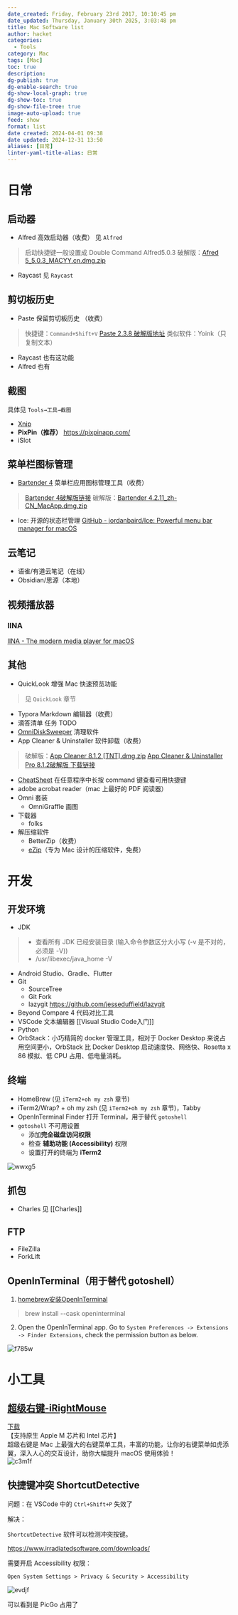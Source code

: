```yaml
---
date_created: Friday, February 23rd 2017, 10:10:45 pm
date_updated: Thursday, January 30th 2025, 3:03:48 pm
title: Mac Software list
author: hacket
categories:
  - Tools
category: Mac
tags: [Mac]
toc: true
description: 
dg-publish: true
dg-enable-search: true
dg-show-local-graph: true
dg-show-toc: true
dg-show-file-tree: true
image-auto-upload: true
feed: show
format: list
date created: 2024-04-01 09:38
date updated: 2024-12-31 13:50
aliases: [日常]
linter-yaml-title-alias: 日常
---
```


# 日常

## 启动器

- Alfred 高效启动器（收费） 见 `Alfred`

> 启动快捷键一般设置成 Double Command
> Alfred5.0.3 破解版：[Afred 5_5.0.3_MACYY.cn.dmg.zip](https://www.yuque.com/attachments/yuque/0/2023/zip/694278/1683810852602-46bbdb86-892c-4a8a-80cd-3e5f9dbe876b.zip?_lake_card=%7B%22src%22%3A%22https%3A%2F%2Fwww.yuque.com%2Fattachments%2Fyuque%2F0%2F2023%2Fzip%2F694278%2F1683810852602-46bbdb86-892c-4a8a-80cd-3e5f9dbe876b.zip%22%2C%22name%22%3A%22Afred%205_5.0.3_MACYY.cn.dmg.zip%22%2C%22size%22%3A6032598%2C%22ext%22%3A%22zip%22%2C%22source%22%3A%22%22%2C%22status%22%3A%22done%22%2C%22download%22%3Atrue%2C%22taskId%22%3A%22u82f8c347-939a-4dc7-a284-385d05ab236%22%2C%22taskType%22%3A%22upload%22%2C%22type%22%3A%22application%2Fzip%22%2C%22__spacing%22%3A%22both%22%2C%22mode%22%3A%22title%22%2C%22id%22%3A%22u348295c1%22%2C%22margin%22%3A%7B%22top%22%3Atrue%2C%22bottom%22%3Atrue%7D%2C%22card%22%3A%22file%22%7D)

- Raycast 见 `Raycast`

## 剪切板历史

- Paste 保留剪切板历史 （收费）

> 快捷键：`Command+Shift+V` [Paste 2.3.8 破解版地址](https://www.macyy.cn/archives/754#J_DLIPPCont)
> 类似软件：Yoink（只复制文本）

- Raycast 也有这功能
- Alfred 也有

## 截图

具体见 `Tools→工具→截图`

- [Xnip](http://www.xnipapp.com/)
- **PixPin（推荐）** <https://pixpinapp.com/>
- iSlot

## 菜单栏图标管理

- [Bartender 4](https://www.macbartender.com/) 菜单栏应用图标管理工具（收费）

> [Bartender 4破解版链接](https://www.macyy.cn/archives/458#J_DLIPPCont) 破解版：[Bartender 4.2.11_zh-CN_MacApp.dmg.zip](https://www.yuque.com/attachments/yuque/0/2023/zip/694278/1683807751588-2f78d675-cea6-4adc-89b3-c5b5ede7e4b6.zip?_lake_card=%7B%22src%22%3A%22https%3A%2F%2Fwww.yuque.com%2Fattachments%2Fyuque%2F0%2F2023%2Fzip%2F694278%2F1683807751588-2f78d675-cea6-4adc-89b3-c5b5ede7e4b6.zip%22%2C%22name%22%3A%22Bartender%204.2.11_zh-CN_MacApp.dmg.zip%22%2C%22size%22%3A8181377%2C%22ext%22%3A%22zip%22%2C%22source%22%3A%22%22%2C%22status%22%3A%22done%22%2C%22download%22%3Atrue%2C%22taskId%22%3A%22ue41a2781-9d2f-49bd-9e99-a7e0a4bc1e1%22%2C%22taskType%22%3A%22upload%22%2C%22type%22%3A%22application%2Fzip%22%2C%22__spacing%22%3A%22both%22%2C%22mode%22%3A%22title%22%2C%22id%22%3A%22aKTGn%22%2C%22margin%22%3A%7B%22top%22%3Atrue%2C%22bottom%22%3Atrue%7D%2C%22card%22%3A%22file%22%7D)

- Ice: 开源的状态栏管理 [GitHub - jordanbaird/Ice: Powerful menu bar manager for macOS](https://github.com/jordanbaird/Ice)

## 云笔记

- 语雀/有道云笔记（在线）
- Obsidian/思源（本地）

## 视频播放器

### IINA

[IINA - The modern media player for macOS](https://iina.io/)

## 其他

- QuickLook 增强 Mac 快速预览功能

> 见 `QuickLook` 章节

- Typora Markdown 编辑器（收费）
- 滴答清单 任务 TODO
- [OmniDiskSweeper](https://www.omnigroup.com/more) 清理软件
- App Cleaner & Uninstaller 软件卸载（收费）

> 破解版：[App Cleaner 8.1.2 [TNT].dmg.zip](https://www.yuque.com/attachments/yuque/0/2023/zip/694278/1683806911096-fb9052d0-b607-4fbe-b3e1-a0bf485b8800.zip?_lake_card=%7B%22src%22%3A%22https%3A%2F%2Fwww.yuque.com%2Fattachments%2Fyuque%2F0%2F2023%2Fzip%2F694278%2F1683806911096-fb9052d0-b607-4fbe-b3e1-a0bf485b8800.zip%22%2C%22name%22%3A%22App%20Cleaner%208.1.2%20%5BTNT%5D.dmg.zip%22%2C%22size%22%3A30887620%2C%22ext%22%3A%22zip%22%2C%22source%22%3A%22%22%2C%22status%22%3A%22done%22%2C%22download%22%3Atrue%2C%22taskId%22%3A%22u4eccfd8e-09f1-4e13-8daf-7bc4d544f3e%22%2C%22taskType%22%3A%22upload%22%2C%22type%22%3A%22application%2Fzip%22%2C%22__spacing%22%3A%22both%22%2C%22mode%22%3A%22title%22%2C%22id%22%3A%22u70abb6cf%22%2C%22margin%22%3A%7B%22top%22%3Atrue%2C%22bottom%22%3Atrue%7D%2C%22card%22%3A%22file%22%7D) [App Cleaner & Uninstaller Pro 8.1.2破解版 下载链接](https://luoxx.top/archives/appcleaneruninstallerpro811-share)

- [CheatSheet](https://www.cheatsheetapp.com/CheatSheet/) 在任意程序中长按 command 键查看可用快捷键
- adobe acrobat reader（mac 上最好的 PDF 阅读器）
- Omni 套装
  - OmniGraffle 画图
- 下载器
  - folks
- 解压缩软件
  - BetterZip（收费）
  - [eZip](https://ezip.awehunt.com/?locale=zh-CN)（专为 Mac 设计的压缩软件，免费）

# 开发

## 开发环境

- JDK

> - 查看所有 JDK 已经安装目录 (输入命令参数区分大小写 (-v 是不对的，必须是 -V))
> - /usr/libexec/java_home -V

- Android Studio、Gradle、Flutter
- Git
  - SourceTree
  - Git Fork
  - lazygit <https://github.com/jesseduffield/lazygit>
- Beyond Compare 4 代码对比工具
- VSCode 文本编辑器 [[Visual Studio Code入门]]
- Python
- OrbStack：小巧精简的 docker 管理工具，相对于 Docker Desktop 来说占用空间更小，OrbStack 比 Docker Desktop 启动速度快、网络快、Rosetta x 86 模拟、低 CPU 占用、低电量消耗。

## 终端

- HomeBrew (见 `iTerm2+oh my zsh` 章节)
- iTerm2/Wrap? + oh my zsh (见 `iTerm2+oh my zsh` 章节)，Tabby
- OpenInTerminal Finder 打开 Terminal，用于替代 `gotoshell`
- `gotoshell` 不可用设置
  - 添加**完全磁盘访问权限**
  - 检查 **辅助功能 (Accessibility)** 权限
  - 设置打开的终端为 **iTerm2**

![wwxg5](https://raw.githubusercontent.com/hacket/ObsidianOSS/master/obsidian/wwxg5.png)

## 抓包

- Charles 见 [[Charles]]

## FTP

- FileZilla
- ForkLift

## OpenInTerminal（用于替代 gotoshell）

1. [homebrew安装OpenInTerminal](https://github.com/Ji4n1ng/OpenInTerminal#a-homebrew)

> brew install --cask openinterminal

2. Open the OpenInTerminal app. Go to `System Preferences -> Extensions -> Finder Extensions`, check the permission button as below.

![f785w](https://raw.githubusercontent.com/hacket/ObsidianOSS/master/obsidian/f785w.png)

# 小工具

## [超级右键-iRightMouse](https://www.better365.cn/irightmouse.html)

[下载](https://www.better365.cn/irightmouse.html)<br>【支持原生 Apple M 芯片和 Intel 芯片】<br>超级右键是 Mac 上最强大的右键菜单工具，丰富的功能，让你的右键菜单如虎添翼，深入人心的交互设计，助你大幅提升 macOS 使用体验！<br>![c3m1f](https://raw.githubusercontent.com/hacket/ObsidianOSS/master/obsidian/c3m1f.png)

## 快捷键冲突 ShortcutDetective

问题：在 VSCode 中的 `Ctrl+Shift+P` 失效了

解决：

`ShortcutDetective` 软件可以检测冲突按键。

<https://www.irradiatedsoftware.com/downloads/>

需要开启 Accessibility 权限：

`Open System Settings > Privacy & Security > Accessibility`

![evdjf](https://raw.githubusercontent.com/hacket/ObsidianOSS/master/obsidian/evdjf.png)

可以看到是 PicGo 占用了
